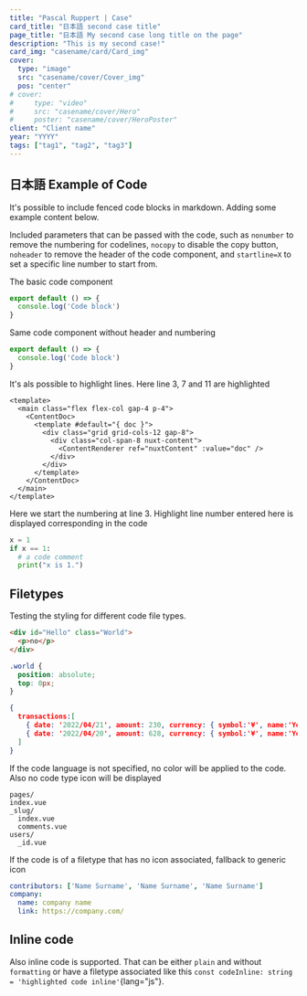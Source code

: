 ```yaml
---
title: "Pascal Ruppert | Case"
card_title: "日本語 second case title"
page_title: "日本語 My second case long title on the page"
description: "This is my second case!"
card_img: "casename/card/Card_img"
cover:
  type: "image"
  src: "casename/cover/Cover_img"
  pos: "center"
# cover:
#     type: "video"
#     src: "casename/cover/Hero"
#     poster: "casename/cover/HeroPoster"
client: "Client name"
year: "YYYY"
tags: ["tag1", "tag2", "tag3"]
---
```


## 日本語 Example of Code
It's possible to include fenced code blocks in markdown. Adding some example content below.

Included parameters that can be passed with the code, such as `nonumber` to remove the numbering for codelines, `nocopy` to disable the copy button, `noheader` to remove the header of the code component, and `startline=X` to set a specific line number to start from.

The basic code component

```js [filename.js]
export default () => {
  console.log('Code block')
}
```

Same code component without header and numbering

```js [filename.js] nonumber nocopy noheader
export default () => {
  console.log('Code block')
}
```

It's als possible to highlight lines. Here line 3, 7 and 11 are highlighted

```vue [file.vue] {3,7,11}
<template>
  <main class="flex flex-col gap-4 p-4">
    <ContentDoc>
      <template #default="{ doc }">
        <div class="grid grid-cols-12 gap-8">
          <div class="col-span-8 nuxt-content">
            <ContentRenderer ref="nuxtContent" :value="doc" />
          </div>
        </div>
      </template>
    </ContentDoc>
  </main>
</template>
```

Here we start the numbering at line 3. Highlight line number entered here is displayed corresponding in the code

```python [file.py] {5} startline=3
x = 1
if x == 1:
  # a code comment
  print("x is 1.")
```

## Filetypes
Testing the styling for different code file types.

```html [file.html] nonumber
<div id="Hello" class="World">
  <p>no</p>
</div>
```

```css [file.css] nonumber
.world {
  position: absolute;
  top: 0px;
}
```

```json [file.json] nonumber
{
  transactions:[
    { date: '2022/04/21', amount: 230, currency: { symbol:'¥', name:'Yen' } },
    { date: '2022/04/20', amount: 628, currency: { symbol:'¥', name:'Yen' } },
  ]
}
```

If the code language is not specified, no color will be applied to the code. Also no code type icon will be displayed

```[Directory structure example] nocopy nonumber
pages/
index.vue
_slug/
  index.vue
  comments.vue
users/
  _id.vue
```

If the code is of a filetype that has no icon associated, fallback to generic icon

```yaml [file.yaml] nonumber
contributors: ['Name Surname', 'Name Surname', 'Name Surname']
company:
  name: company name
  link: https://company.com/
```

## Inline code

Also inline code is supported. That can be either `plain` and without `formatting` or have a filetype associated like this `const codeInline: string = 'highlighted code inline'`{lang="js"}.
